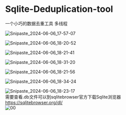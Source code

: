 # Sqlite-Deduplication-tool  
一个小巧的数据去重工具 多线程


![Snipaste_2024-06-06_17-57-07](https://github.com/EMIL5x9jvaB/Sqlite-Deduplication-tool/assets/140598477/c11567f4-eafe-46a7-b420-aba738276a23)  

![Snipaste_2024-06-06_18-20-52](https://github.com/EMIL5x9jvaB/Sqlite-Deduplication-tool/assets/140598477/670441e8-fd26-4d93-a18c-96e862e8a472)  

![Snipaste_2024-06-06_18-21-41](https://github.com/EMIL5x9jvaB/Sqlite-Deduplication-tool/assets/140598477/dc0bcbce-c4d6-4dcf-a21c-63ef63747e87)  

![Snipaste_2024-06-06_18-31-20](https://github.com/EMIL5x9jvaB/Sqlite-Deduplication-tool/assets/140598477/44a218ba-97a7-43f9-b5b7-5f21e0d50c0b)  

![Snipaste_2024-06-06_18-21-56](https://github.com/EMIL5x9jvaB/Sqlite-Deduplication-tool/assets/140598477/f06d8d74-5dd0-4ecb-b0fc-c10ae8b8936e)  

![Snipaste_2024-06-06_18-34-24](https://github.com/EMIL5x9jvaB/Sqlite-Deduplication-tool/assets/140598477/7900af4d-778e-4b3d-aea4-007e733f48c2)  

![Snipaste_2024-06-06_18-23-17](https://github.com/EMIL5x9jvaB/Sqlite-Deduplication-tool/assets/140598477/5903cb16-1821-4f36-bbf3-f702742fb958)  
需要查看.db文件可以到sqlitebrowser官方下载Sqlite浏览器  
https://sqlitebrowser.org/dl/  
![00](https://github.com/EMIL5x9jvaB/Sqlite-Deduplication-tool/assets/140598477/fe687777-369a-4121-b6b0-51cc553f827f)

